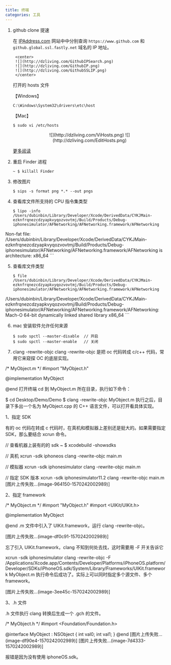```yaml
---
title: 终端
categories: 工具
---
```


1. github clone 提速
	
	在 [IPAddress.com](https://www.ipaddress.com/) 网站中中分别查询 ``https://www.github.com`` 和 ``github.global.ssl.fastly.net`` 域名的 IP 地址。
	
		<center>
		![](http://dzliving.com/GithubIPSearch.png)
		![](http://dzliving.com/GithubIP.png)
		![](http://dzliving.com/GithubSSLIP.png)
		</center>
	
	打开的 hosts 文件
	
	【Windows】
	
	```
	C:\Windows\System32\drivers\etc\host
	```
	
	【Mac】
	
	```
	$ sudo vi /etc/hosts
	```
	
	<center>
	![](http://dzliving.com/ViHosts.png)
	![](http://dzliving.com/EditHosts.png)
	</center>
	
	[更多阅读](https://www.jianshu.com/p/8577c9401fe1)

2. 重启 Finder 进程

	```
	~ $ killall Finder
	```

3. 修改图片

	```
	$ sips -s format png *.* --out pngs
	```

4. 查看库文件所支持的 CPU 指令集类型

	```
	$ lipo -info /Users/dubinbin/Library/Developer/Xcode/DerivedData/CYKJMain-ezknfrqnezcdzyapkvyqozvovtmj/Build/Products/Debug-iphonesimulator/AFNetworking/AFNetworking.framework/AFNetworking 
Non-fat file: /Users/dubinbin/Library/Developer/Xcode/DerivedData/CYKJMain-ezknfrqnezcdzyapkvyqozvovtmj/Build/Products/Debug-iphonesimulator/AFNetworking/AFNetworking.framework/AFNetworking is architecture: x86_64
	```
	
5. 查看库文件类型

	```
	$ file /Users/dubinbin/Library/Developer/Xcode/DerivedData/CYKJMain-ezknfrqnezcdzyapkvyqozvovtmj/Build/Products/Debug-iphonesimulator/AFNetworking/AFNetworking.framework/AFNetworking
/Users/dubinbin/Library/Developer/Xcode/DerivedData/CYKJMain-ezknfrqnezcdzyapkvyqozvovtmj/Build/Products/Debug-iphonesimulator/AFNetworking/AFNetworking.framework/AFNetworking: Mach-O 64-bit dynamically linked shared library x86_64
	```
	
6. mac 安装软件允许任何来源

	```
	$ sudo spctl --master-disable  // 开启
	$ sudo spctl --master-enable   // 关闭
	```
	
7. clang -rewrite-objc
clang -rewrite-objc 是把 oc 代码转成 c/c++ 代码，常用它来窥探 OC 的底层实现。

/*  MyObject.m  */
#import "MyObject.h"

@implementation MyObject

@end
打开终端 cd 到 MyObject.m 所在目录，执行如下命令：

$ cd Desktop/Demo/Demo
$ clang -rewrite-objc MyObject.m
执行之后，目录下多出一个名为 MyObject.cpp 的 C++ 语言文件，可以打开看具体实现。

1、指定 SDK

有的 oc 代码在转成 c 代码时，在真机和模拟器上差别还是挺大的。如果需要指定 SDK，那么要结合 xcrun 命令。

// 查看机器上装有的的 sdk
~ $ xcodebuild -showsdks

// 真机
xcrun -sdk iphoneos clang -rewrite-objc main.m

// 模拟器
xcrun -sdk iphonesimulator clang -rewrite-objc main.m

// 指定 SDK 版本
xcrun -sdk iphonesimulator11.2 clang -rewrite-objc main.m
[图片上传失败...(image-964150-1570242002989)]

2、指定 framework

/*  MyObject.m  */
#import "MyObject.h"
#import <UIKit/UIKit.h>

@implementation MyObject

@end
.m 文件中引入了 UIKit.framework，运行 clang -rewrite-objc。

[图片上传失败...(image-df0c91-1570242002989)]

忘了引入 UIKit.framework，clang 不知到何处去找，这时需要用 -F 开关告诉它

xcrun -sdk iphonesimulator clang -rewrite-objc -F /Applications/Xcode.app/Contents/Developer/Platforms/iPhoneOS.platform/Developer/SDKs/iPhoneOS.sdk/System/Library/Frameworks/UIKit.framework MyObject.m
执行命令后成功了。实际上可以同时指定多个源文件、多个 framework。

[图片上传失败...(image-3ee45c-1570242002989)]

3、.h 文件

.h 文件执行 clang 转换后生成一个 .gch 的文件。

/*  MyObject.h  */
#import <Foundation/Foundation.h>

@interface MyObject : NSObject
{
    int val0;
    int val1;
}
@end
[图片上传失败...(image-df90e4-1570242002989)]
[图片上传失败...(image-7d4333-1570242002989)]

报错是因为没有使用 iphoneOS.sdk。